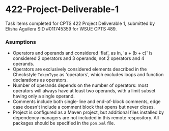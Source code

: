 # 422-Project-Deliverable-1
Task items completed for CPTS 422 Project Deliverable 1, submitted by Elisha Aguilera SID #011745359 for WSUE CPTS 489.

### Asumptions
- Operators and operands and considered 'flat', as in, 'a + (b + c)' is considered 2 operators and 3 operands, not 2 operators and 4 operands.
- Operators are exclusively considered elements described in the Checkstyle `TokenType` as 'operators', which excludes loops and function declarations as operators.
- Number of operands depends on the number of operators: most operators will always have at least two operands, with a limit subset having only a single operand.
- Comments include both single-line and end-of-block comments, edge case doesn't include a comment block that opens but never closes.
- Project is configured as a Maven project, but additional files installed by dependency managers are not included in this remote respository. All packages should be specified in the `pom.xml` file.